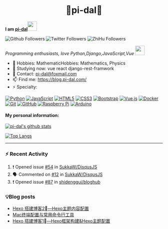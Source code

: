 <h1 align="center">🐍pi-dal🐳</h2>

<b>I am <a href='https://github.com/pi-dal/'>pi-dal</a></b><img src="https://cdn.jsdelivr.net/gh/TheDudeThatCode/TheDudeThatCode@master/Assets/Developer.gif" width="30px">

![Github Followers](https://img.shields.io/badge/dynamic/json?color=%233C3CC4&label=GitHub%20Followers&query=%24.data.totalSubs&url=https%3A%2F%2Fapi.spencerwoo.com%2Fsubstats%2F%3Fsource%3Dgithub%26queryKey%3Dpi-dal&logo=github&style=for-the-badge&link=https://github.com/pi-dal/)
![Twitter Followers](https://img.shields.io/badge/dynamic/json?color=%2333AECC&label=Twitter%20Followers&query=%24.data.totalSubs&url=https%3A%2F%2Fapi.spencerwoo.com%2Fsubstats%2F%3Fsource%3Dtwitter%26queryKey%3Dpidal20&logo=twitter&style=for-the-badge&link=https://twitter.com/pi-dal/)
![ZhiHu Followers](https://img.shields.io/badge/dynamic/json?color=%236BE61A&label=ZhiHu%20Followers&query=%24.data.totalSubs&url=https%3A%2F%2Fapi.spencerwoo.com%2Fsubstats%2F%3Fsource%3Dzhihu%26queryKey%3Dpi-dal&logo=zhihu&style=for-the-badge&link=https://zhihu.com/people/pi-dal/)

_Programming enthusiasts, love Python,Django,JavaScript,Vue_ <img src="https://media.giphy.com/media/WUlplcMpOCEmTGBtBW/giphy.gif" width="30"> 

- 🔭 Hobbies: MathematicHobbies: Mathematics, Physics
- 🌱 Studying now: vue react django-rest-framwork
- 💬 Contact: pi-dal@foxmail.com
- 📫 Find me: https://blog.pi-dal.com/
- ⚡ Specialty:

[![Python](https://img.shields.io/badge/-python-1423A7C?style=flat-square&logo=python&link=https://github.com/pi-dal/)](https://github.com/pi-dal/)
[![JavaScript](https://img.shields.io/badge/-JavaScript-black?style=flat-square&logo=javascript&link=https://github.com/pi-dal/)](https://github.com/pi-dal/)
[![HTML5](https://img.shields.io/badge/-HTML5-E34F26?style=flat-square&logo=html5&logoColor=white&link=https://github.com/pi-dal/)](https://github.com/pi-dal/)
[![CSS3](https://img.shields.io/badge/-CSS3-1572B6?style=flat-square&logo=css3&link=https://github.com/pi-dal/)](https://github.com/pi-dal/)
[![Bootstrap](https://img.shields.io/badge/-Bootstrap-563D7C?style=flat-square&logo=bootstrap&link=https://github.com/pi-dal/)](https://github.com/pi-dal/)
[![Vue.js](https://img.shields.io/badge/-Vuejs-black?style=flat-square&logo=vue.js&link=https://github.com/pi-dal/)](https://github.com/pi-dal/)
[![Docker](https://img.shields.io/badge/-Docker-black?style=flat-square&logo=docker&link=https://githu'9b.com/pi-dal/)](https://github.com/pi-dal/)
[![Git](https://img.shields.io/badge/-Git-black?style=flat-square&logo=git&link=https://github.com/pi-dal/)](https://github.com/pi-dal/)
[![GitHub](https://img.shields.io/badge/-GitHub-181717?style=flat-square&logo=github&link=https://github.com/pi-dal/)](https://github.com/pi-dal/)
[![Raspberry Pi](https://img.shields.io/badge/-Raspberry%20Pi-C51A4A?style=flat-square&logo=Raspberry-Pi&link=https://github.com/pi-dal/)](https://github.com/pi-dal/)
[![Arduino](https://img.shields.io/badge/-Arduino-black?style=flat-square&logo=Arduino&link=https://github.com/pi-dal/)](https://github.com/pi-dal/)

#### My personal information:

[![pi-dal's github stats](https://github-readme-stats.vercel.app/api?username=pi-dal&show_icons=true&theme=tokyonight&count_private=true)](https://github.com/pi-dal)

[![Top Langs](https://github-readme-stats.vercel.app/api/top-langs/?username=pi-dal&layout=compact)](https://github.com/pi-dal)

---

### :zap: Recent Activity
<!--START_SECTION:activity-->
1. ❗️ Opened issue [#54](https://github.com/SukkaW/DisqusJS/issues/54) in [SukkaW/DisqusJS](https://github.com/SukkaW/DisqusJS)
2. 🗣 Commented on [#12](https://github.com/SukkaW/DisqusJS/issues/12) in [SukkaW/DisqusJS](https://github.com/SukkaW/DisqusJS)
3. ❗️ Opened issue [#87](https://github.com/shidenggui/bloghub/issues/87) in [shidenggui/bloghub](https://github.com/shidenggui/bloghub)
<!--END_SECTION:activity-->

###   :bulb:Blog posts
<!-- BLOG-POST-LIST:START -->
- [Hexo 搭建博客2⃣️—Hexo主题内容配置](https://blog.pi-dal.com/2020/11/14/Hexo-2/)
- [Mac终端配置与常用命令行工具](https://blog.pi-dal.com/2020/08/06/Mac-Terminal/)
- [Hexo 搭建博客1⃣️—Hexo框架构建&Hexo主题配置](https://blog.pi-dal.com/2020/06/27/Hexo-1/)
<!-- BLOG-POST-LIST:END -->
